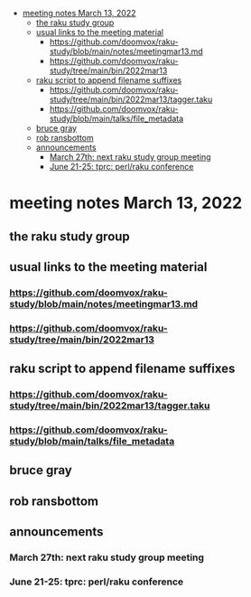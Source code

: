 - [meeting notes March 13, 2022](#org4bb26a6)
  - [the raku study group](#org4c3489b)
  - [usual links to the meeting material](#orgb613a41)
    - [<https://github.com/doomvox/raku-study/blob/main/notes/meetingmar13.md>](#orgeb4d424)
    - [<https://github.com/doomvox/raku-study/tree/main/bin/2022mar13>](#orga52ed53)
  - [raku script to append filename suffixes](#orgd369911)
    - [<https://github.com/doomvox/raku-study/tree/main/bin/2022mar13/tagger.taku>](#orgb33bf66)
    - [<https://github.com/doomvox/raku-study/blob/main/talks/file_metadata>](#org2aa4735)
  - [bruce gray](#orgec94068)
  - [rob ransbottom](#org28a6615)
  - [announcements](#org026dfa7)
    - [March 27th: next raku study group meeting](#orgd87b27f)
    - [June 21-25: tprc: perl/raku conference](#org185189c)


<a id="org4bb26a6"></a>

# meeting notes March 13, 2022


<a id="org4c3489b"></a>

## the raku study group


<a id="orgb613a41"></a>

## usual links to the meeting material


<a id="orgeb4d424"></a>

### <https://github.com/doomvox/raku-study/blob/main/notes/meetingmar13.md>


<a id="orga52ed53"></a>

### <https://github.com/doomvox/raku-study/tree/main/bin/2022mar13>


<a id="orgd369911"></a>

## raku script to append filename suffixes


<a id="orgb33bf66"></a>

### <https://github.com/doomvox/raku-study/tree/main/bin/2022mar13/tagger.taku>


<a id="org2aa4735"></a>

### <https://github.com/doomvox/raku-study/blob/main/talks/file_metadata>


<a id="orgec94068"></a>

## bruce gray


<a id="org28a6615"></a>

## rob ransbottom


<a id="org026dfa7"></a>

## announcements


<a id="orgd87b27f"></a>

### March 27th: next raku study group meeting


<a id="org185189c"></a>

### June 21-25: tprc: perl/raku conference
